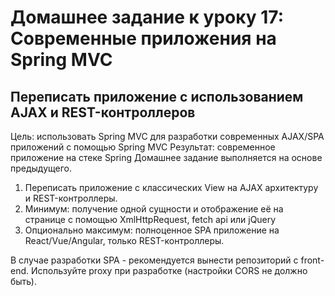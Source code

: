 # Домашнее задание к уроку 17: Современные приложения на Spring MVC 

## Переписать приложение с использованием AJAX и REST-контроллеров

Цель: использовать Spring MVC для разработки современных AJAX/SPA приложений c помощью Spring MVC Результат: современное приложение на стеке Spring
Домашнее задание выполняется на основе предыдущего.

1. Переписать приложение с классических View на AJAX архитектуру и REST-контроллеры.
2. Минимум: получение одной сущности и отображение её на странице с помощью XmlHttpRequest, fetch api или jQuery
3. Опционально максимум: полноценное SPA приложение на React/Vue/Angular, только REST-контроллеры.

В случае разработки SPA - рекомендуется вынести репозиторий с front-end. Используйте proxy при разработке (настройки CORS не должно быть).

